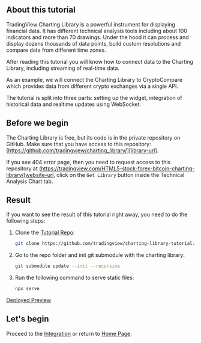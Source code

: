 ## About this tutorial

TradingView Charting Library is a powerful instrument for displaying financial data. It has different technical analysis tools including about 100 indicators and more than 70 drawings. Under the hood it can process and display dozens thousands of data points, build custom resolutions and compare data from different time zones.

After reading this tutorial you will know how to connect data to the Charting Library, including streaming of real-time data.

As an example, we will connect the Charting Library to CryptoCompare which provides data from different crypto exchanges via a single API.

The tutorial is split into three parts: setting up the widget, integration of historical data and realtime updates using WebSocket.

## Before we begin

The Charting Library is free, but its code is in the private repository on GitHub.
Make sure that you have access to this repository: [https://github.com/tradingview/charting_library/][library-url].

If you see 404 error page, then you need to request access to this repository at (https://tradingview.com/HTML5-stock-forex-bitcoin-charting-library/)[website-url], click on the `Get Library` button inside the Technical Analysis Chart tab.

## Result

If you want to see the result of this tutorial right away, you need to do the following steps:

1. Clone the [Tutorial Repo][tutorial-repo-url]:

    ```bash
    git clone https://github.com/tradingview/charting-library-tutorial.git
    ```

1. Go to the repo folder and init git submodule with the charting library:

    ```bash
    git submodule update --init --recursive
    ```

1. Run the following command to serve static files:

    ```bash
    npx serve
    ```
[Deployed Preview][demo-url]

## Let's begin

Proceed to the [Integration](integration.md) or return to [Home Page](home.md).

[library-url]: https://github.com/tradingview/charting_library/
[website-url]: https://tradingview.com/HTML5-stock-forex-bitcoin-charting-library/
[tutorial-repo-url]: https://github.com/tradingview/charting-library-tutorial
[demo-url]: https://charting-library.tradingview.com/
